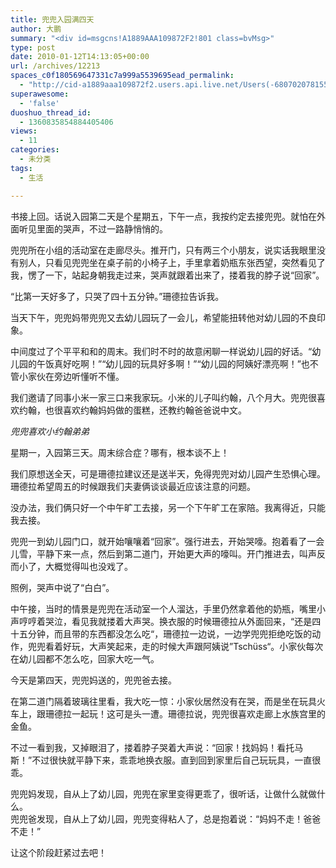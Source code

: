 ```yaml
---
title: 兜兜入园满四天
author: 大鹏
summary: "<div id=msgcns!A1889AAA109872F2!801 class=bvMsg>"
type: post
date: 2010-01-12T14:13:05+00:00
url: /archives/12213
spaces_c0f180569647331c7a999a5539695ead_permalink:
  - "http://cid-a1889aaa109872f2.users.api.live.net/Users(-6807020781556960526)/Blogs('A1889AAA109872F2!102')/Entries('A1889AAA109872F2!801')?authkey=7T08dKQfQ0s%24"
superawesome:
  - 'false'
duoshuo_thread_id:
  - 1360835854884405406
views:
  - 11
categories:
  - 未分类
tags:
  - 生活

---
```

<div id="msgcns!A1889AAA109872F2!801" class="bvMsg">
  书接上回。话说入园第二天是个星期五，下午一点，我按约定去接兜兜。就怕在外面听见里面的哭声，不过一路静悄悄的。</p> 
  
  <p>
    兜兜所在小组的活动室在走廊尽头。推开门，只有两三个小朋友，说实话我眼里没有别人，只看见兜兜坐在桌子前的小椅子上，手里拿着奶瓶东张西望，突然看见了我，愣了一下，站起身朝我走过来，哭声就跟着出来了，搂着我的脖子说“回家”。
  </p>
  
  <p>
    “比第一天好多了，只哭了四十五分钟。”珊德拉告诉我。
  </p>
  
  <p>
    当天下午，兜兜妈带兜兜又去幼儿园玩了一会儿，希望能扭转他对幼儿园的不良印象。
  </p>
  
  <p>
    中间度过了个平平和和的周末。我们时不时的故意闲聊一样说幼儿园的好话。“幼儿园的午饭真好吃啊！”“幼儿园的玩具好多啊！”“幼儿园的阿姨好漂亮啊！”也不管小家伙在旁边听懂听不懂。
  </p>
  
  <p>
    我们邀请了同事小米一家三口来我家玩。小米的儿子叫约翰，八个月大。兜兜很喜欢约翰，也很喜欢约翰妈妈做的蛋糕，还教约翰爸爸说中文。
  </p>
  
  <p>
    <span style="font-style:italic;">兜兜喜欢小约翰弟弟</span><br /><span><a href="http://pengzhaoblog.files.wordpress.com/2010/01/r0012463.jpg?w=300" target="_blank" rel="WLPP;url=http://pengzhaoblog.files.wordpress.com/2010/01/r0012463.jpg?w=300"><img src="http://pengzhaoblog.files.wordpress.com/2010/01/r0012463.jpg?w=300" alt="" /></a></span>
  </p>
  
  <p>
    星期一，入园第三天。周末综合症？哪有，根本谈不上！
  </p>
  
  <p>
    我们原想送全天，可是珊德拉建议还是送半天，免得兜兜对幼儿园产生恐惧心理。珊德拉希望周五的时候跟我们夫妻俩谈谈最近应该注意的问题。
  </p>
  
  <p>
    没办法，我们俩只好一个中午旷工去接，另一个下午旷工在家陪。我离得近，只能我去接。
  </p>
  
  <p>
    兜兜一到幼儿园门口，就开始嚷嚷着“回家”。强行进去，开始哭嚎。抱着看了一会儿雪，平静下来一点，然后到第二道门，开始更大声的嚎叫。开门推进去，叫声反而小了，大概觉得叫也没戏了。
  </p>
  
  <p>
    照例，哭声中说了“白白”。
  </p>
  
  <p>
    中午接，当时的情景是兜兜在活动室一个人溜达，手里仍然拿着他的奶瓶，嘴里小声哼哼着哭泣，看见我就搂着大声哭。换衣服的时候珊德拉从外面回来，“还是四十五分钟，而且带的东西都没怎么吃“，珊德拉一边说，一边学兜兜拒绝吃饭的动作，兜兜看着好玩，大声笑起来，走的时候大声跟阿姨说”Tschüss“。小家伙每次在幼儿园都不怎么吃，回家大吃一气。
  </p>
  
  <p>
    今天是第四天，兜兜妈送的，兜兜爸去接。
  </p>
  
  <p>
    在第二道门隔着玻璃往里看，我大吃一惊：小家伙居然没有在哭，而是坐在玩具火车上，跟珊德拉一起玩！这可是头一遭。珊德拉说，兜兜很喜欢走廊上水族宫里的金鱼。
  </p>
  
  <p>
    不过一看到我，又掉眼泪了，搂着脖子哭着大声说：“回家！找妈妈！看托马斯！”不过很快就平静下来，乖乖地换衣服。直到回到家里后自己玩玩具，一直很乖。
  </p>
  
  <p>
    兜兜妈发现，自从上了幼儿园，兜兜在家里变得更乖了，很听话，让做什么就做什么。<br />兜兜爸发现，自从上了幼儿园，兜兜变得粘人了，总是抱着说：“妈妈不走！爸爸不走！”
  </p>
  
  <p>
    让这个阶段赶紧过去吧！</div>

